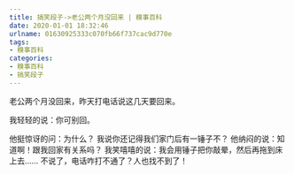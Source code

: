 ```yaml
---
title: 搞笑段子->老公两个月没回来 | 糗事百科
date: 2020-01-01 18:32:46
urlname: 01630925333c070fb66f737cac9d770e
tags: 
- 糗事百科
categories:
- 糗事百科
- 搞笑段子
---
```

老公两个月没回来，昨天打电话说这几天要回来。

我轻轻的说：你可别回。

他挺惊讶的问：为什么？        我说你还记得我们家门后有一锤子不？       他纳闷的说：知道啊！跟我回家有关系吗？       我笑嘻嘻的说：我会用锤子把你敲晕，然后再拖到床上去......       不说了，电话咋打不通了？人也找不到了！


